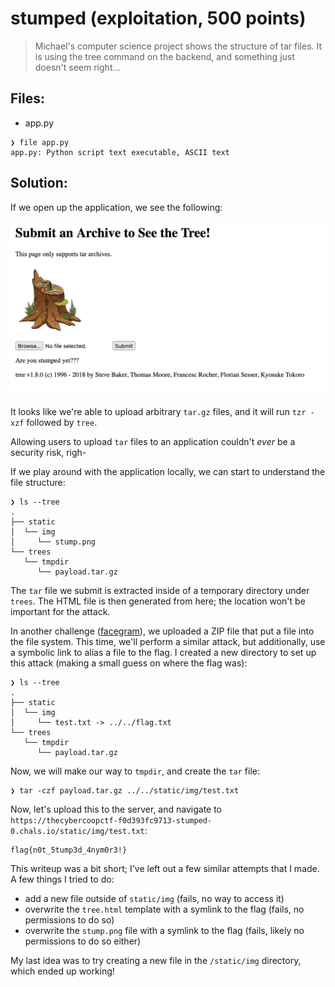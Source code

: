 # stumped (exploitation, 500 points)

> Michael's computer science project shows the structure of tar files. It is using the tree command on the backend, and something just doesn't seem right...

## Files:

- app.py
```
❯ file app.py
app.py: Python script text executable, ASCII text
```

## Solution:

If we open up the application, we see the following:

![stump](../assets/stumped/mainpage.png)

It looks like we're able to upload arbitrary `tar.gz` files, and it will run `tzr -xzf` followed by `tree`.

Allowing users to upload `tar` files to an application couldn't _ever_ be a security risk, righ-

If we play around with the application locally, we can start to understand the file structure:

```
❯ ls --tree
.
├── static
│  └── img
│     └── stump.png
└── trees
   └── tmpdir
      └── payload.tar.gz
```

The `tar` file we submit is extracted inside of a temporary directory under `trees`. The HTML file is then generated from here; the location won't be important for the attack.

In another challenge ([facegram](../web/facegram.md)), we uploaded a ZIP file that put a file into the file system. This time, we'll perform a similar attack, but additionally, use a symbolic link to alias a file to the flag. I created a new directory to set up this attack (making a small guess on where the flag was):

```
❯ ls --tree
.
├── static
│  └── img
│     └── test.txt -> ../../flag.txt
└── trees
   └── tmpdir
      └── payload.tar.gz
```

Now, we will make our way to `tmpdir`, and create the `tar` file:

```
❯ tar -czf payload.tar.gz ../../static/img/test.txt
```

Now, let's upload this to the server, and navigate to `https://thecybercoopctf-f0d393fc9713-stumped-0.chals.io/static/img/test.txt`:

```
flag{n0t_5tump3d_4nym0r3!}
```

This writeup was a bit short; I've left out a few similar attempts that I made. A few things I tried to do:
- add a new file outside of `static/img` (fails, no way to access it)
- overwrite the `tree.html` template with a symlink to the flag (fails, no permissions to do so)
- overwrite the `stump.png` file with a symlink to the flag (fails, likely no permissions to do so either)

My last idea was to try creating a new file in the `/static/img` directory, which ended up working!
